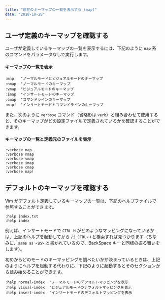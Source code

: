 ```yaml
---
title: "現在のキーマップの一覧を表示する (map)"
date: "2018-10-28"
---
```


ユーザ定義のキーマップを確認する
----

ユーザが定義しているキーマップの一覧を表示するには、下記のように **`map`** 系のコマンドをパラメータなしで実行します。

#### キーマップの一覧を表示

~~~ vim
:map   "ノーマルモードとビジュアルモードのキーマップ
:nmap  "ノーマルモードのキーマップ
:vmap  "ビジュアルモードのキーマップ
:imap  "インサートモードのキーマップ
:cmap  "コマンドラインのキーマップ
:map!  "インサートモードとコマンドラインのキーマップ
~~~

また、次のように `verbose` コマンド（省略形は `verb`）と組み合わせて使用すると、そのキーマップがどの設定ファイルで定義されているかを確認することができます。

#### キーマップの一覧と定義元のファイルを表示

~~~ vim
:verbose map
:verbose nmap
:verbose vmap
:verbose imap
:verbose cmap
:verbose map!
~~~


デフォルトのキーマップを確認する
----

Vim がデフォルト定義しているキーマップの一覧は、下記のヘルプファイルで参照することができます。

~~~ vim
:help index.txt
:help index
~~~

例えば、インサートモードで `CTRL-H` がどのようなマッピングになっているかは、上記のヘルプを起動してから `/i_CTRL-H` と検索すれば見つかります（ちなみに、`same as <BS>` と書かれているので、BackSpace キーと同様の振る舞いをします）。

初めからどのモードのキーマッピングを調べたいかが決まっているときは、上記のようにヘルプを起動する代わりに、下記のように起動するとそのセクションから読み始めることができます。

~~~ vim
:help normal-index  "ノーマルモードのデフォルトマッピングを表示
:help visual-index  "ビジュアルモードのデフォルトマッピングを表示
:help insert-index  "インサートモードのデフォルトマッピングを表示
~~~

